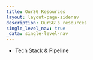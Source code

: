 ```yaml
---
title: OurSG Resources
layout: layout-page-sidenav
description: OurSG's resources
single_level_nav: true
_data: single-level-nav
---
```


-	Tech Stack & Pipeline 
